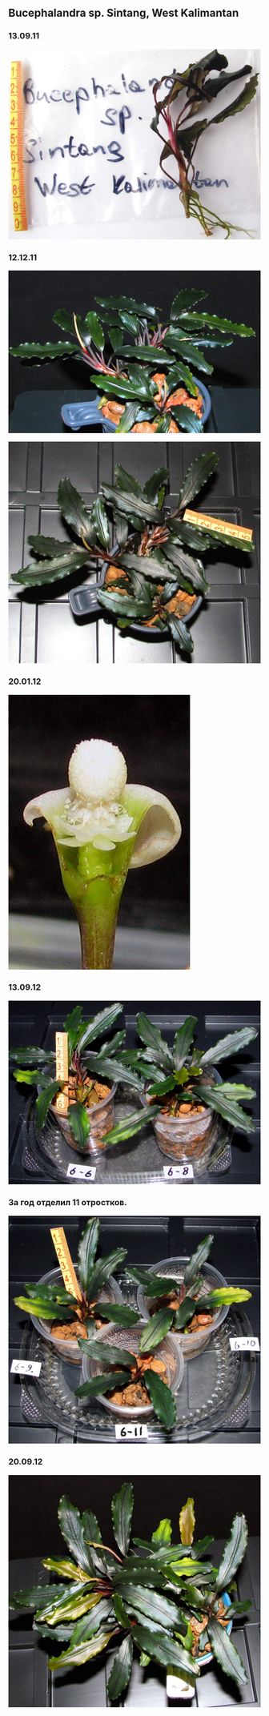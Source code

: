 ## Bucephalandra sp. Sintang, West Kalimantan

### 13.09.11
![](./01.jpg)

### 12.12.11
![](./02.jpg)

![](./03.jpg)

### 20.01.12
![](./04.jpg)

### 13.09.12
![](./06.jpg)

### За год отделил 11 отростков. 
![](./07.jpg)

### 20.09.12
![](./05.jpg)

